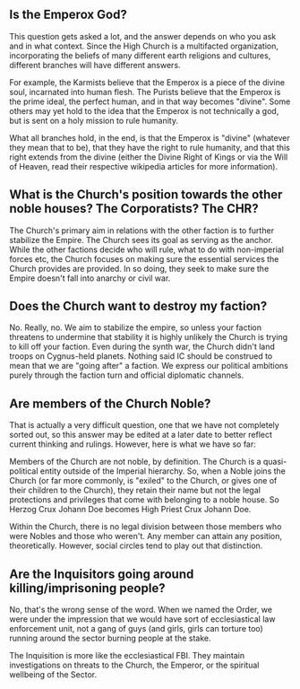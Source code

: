## Is the Emperox God?

This question gets asked a lot, and the answer depends on who you ask and in what context. Since the High Church is a multifacted organization, incorporating the beliefs of many different earth religions and cultures, different branches will have different answers.

For example, the Karmists believe that the Emperox is a piece of the divine soul, incarnated into human flesh. The Purists believe that the Emperox is the prime ideal, the perfect human, and in that way becomes "divine". Some others may yet hold to the idea that the Emperox is not technically a god, but is sent on a holy mission to rule humanity.

What all branches hold, in the end, is that the Emperox is "divine" (whatever they mean that to be), that they have the right to rule humanity, and that this right extends from the divine (either the Divine Right of Kings or via the Will of Heaven, read their respective wikipedia articles for more information).

## What is the Church's position towards the other noble houses? The Corporatists? The CHR?

The Church's primary aim in relations with the other faction is to further stabilize the Empire. The Church sees its goal as serving as the anchor. While the other factions decide who will rule, what to do with non-imperial forces etc, the Church focuses on making sure the essential services the Church provides are provided. In so doing, they seek to make sure the Empire doesn't fall into anarchy or civil war.

## Does the Church want to destroy my faction?

No. Really, no. We aim to stabilize the empire, so unless your faction threatens to undermine that stability it is highly unlikely the Church is trying to kill off your faction. Even during the synth war, the Church didn't land troops on Cygnus-held planets. Nothing said IC should be construed to mean that we are "going after" a faction. We express our political ambitions purely through the faction turn and official diplomatic channels.

## Are members of the Church Noble?

That is actually a very difficult question, one that we have not completely sorted out, so this answer may be edited at a later date to better reflect current thinking and rulings. However, here is what we have so far:

Members of the Church are not noble, by definition. The Church is a quasi-political entity outside of the Imperial hierarchy. So, when a Noble joins the Church (or far more commonly, is "exiled" to the Church, or gives one of their children to the Church), they retain their name but not the legal protections and privileges that come with belonging to a noble house. So Herzog Crux Johann Doe becomes High Priest Crux Johann Doe.

Within the Church, there is no legal division between those members who were Nobles and those who weren't. Any member can attain any position, theoretically. However, social circles tend to play out that distinction.

## Are the Inquisitors going around killing/imprisoning people?

No, that's the wrong sense of the word. When we named the Order, we were under the impression that we would have sort of ecclesiastical law enforcement unit, not a gang of guys (and girls, girls can torture too) running around the sector burning people at the stake.

The Inquisition is more like the ecclesiastical FBI. They maintain investigations on threats to the Church, the Emperor, or the spiritual wellbeing of the Sector.